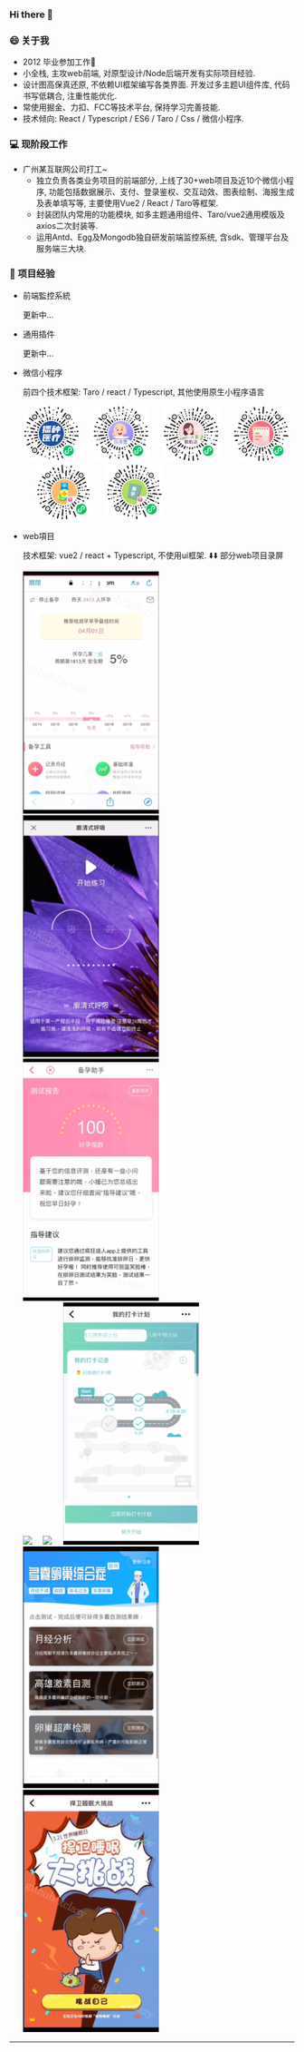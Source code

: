 ### Hi there 👋

<!-- 
**xclazy/xclazy** is a ✨ _special_ ✨ repository because its `README.md` (this file) appears on your GitHub profile.

Here are some ideas to get you started:

- 🔭 I’m currently working on ...
- 🌱 I’m currently learning ...
- 👯 I’m looking to collaborate on ...
- 🤔 I’m looking for help with ...
- 💬 Ask me about ...
- 📫 How to reach me: ...
- 😄 Pronouns: ...
- ⚡ Fun fact: ...
 -->

### 😄 关于我
* 2012 毕业参加工作🌱
* 小全栈, 主攻web前端, 对原型设计/Node后端开发有实际项目经验.
* 设计图高保真还原, 不依赖UI框架编写各类界面. 开发过多主题UI组件库, 代码书写低耦合, 注重性能优化.
* 常使用掘金、力扣、FCC等技术平台, 保持学习完善技能.
* 技术倾向: React / Typescript / ES6 / Taro / Css / 微信小程序.

### 💻 现阶段工作
* 广州某互联网公司打工~
  - 独立负责各类业务项目的前端部分, 上线了30+web项目及近10个微信小程序, 功能包括数据展示、支付、登录鉴权、交互动效、图表绘制、海报生成及表单填写等, 主要使用Vue2 / React / Taro等框架.
  - 封装团队内常用的功能模块, 如多主题通用组件、Taro/vue2通用模版及axios二次封装等.
  - 运用Antd、Egg及Mongodb独自研发前端监控系统, 含sdk、管理平台及服务端三大块.
<!-- 
### ⚡ 技术栈

![ES6](https://img.shields.io/badge/-ES6-F7DF1E?style=plastice&logo=JavaScript&labelColor=ffffff&logoColor=000)
![Typescript](https://img.shields.io/badge/-Typescript-29beb0?style=plastice&logo=TypeScript&labelColor=ffffff&color=294E80)
![React](https://img.shields.io/badge/-React-blue?style=plastice&logo=React&labelColor=ffffff&color=61DAFB)
![Vue](https://img.shields.io/badge/-Vue.js-29beb0?style=plastice&logo=vue.js&labelColor=ffffff&color=4FC08D)
![%E5%BE%AE%E4%BF%A1%E5%B0%8F%E7%A8%8B%E5%BA%8F](https://img.shields.io/badge/-%E5%BE%AE%E4%BF%A1%E5%B0%8F%E7%A8%8B%E5%BA%8F-07C160?style=plastice&logo=WeChat&labelColor=ffffff&logoColor=07C160)
![Webpack](https://img.shields.io/badge/-Webpack-8DD6F9?style=plastice&logo=Webpack&labelColor=ffffff&logoColor=8DD6F9)
![Egg.js](https://img.shields.io/badge/-Egg.js-green?style=plastice&logo=Node.js&labelColor=ffffff&logoColor=339933)
![Mongoose.js](https://img.shields.io/badge/-Mongoose-47A248?style=plastice&logo=MongoDB&labelColor=ffffff&logoColor=339933) -->

### 🌱 项目经验

* 前端監控系統

  更新中...
 
* 通用插件

  更新中...

* 微信小程序

  前四个技术框架: Taro / react / Typescript, 其他使用原生小程序语言
 
  <img width="100" src="./static/images/qrcode/1.jpg" />&nbsp;&nbsp;&nbsp;&nbsp;&nbsp;
  <img width="100" src="./static/images/qrcode/2.jpg" />&nbsp;&nbsp;&nbsp;&nbsp;&nbsp;
  <img width="100" src="./static/images/qrcode/3.jpg" />&nbsp;&nbsp;&nbsp;&nbsp;&nbsp;
  <img width="100" src="./static/images/qrcode/4.jpg" />&nbsp;&nbsp;&nbsp;&nbsp;&nbsp;
  <img width="100" src="./static/images/qrcode/5.jpg" />&nbsp;&nbsp;&nbsp;&nbsp;&nbsp;
  <img width="100" src="./static/images/qrcode/6.jpg" />

* web項目

  技术框架: vue2 / react + Typescript, 不使用ui框架.
  ⬇️⬇️ 部分web项目录屏

  <img width="240" src="./static/gif/1.gif" />&nbsp;&nbsp;&nbsp;&nbsp;&nbsp;<img width="240" src="./static/gif/2.gif" />&nbsp;&nbsp;&nbsp;&nbsp;&nbsp;<img width="240" src="./static/gif/3.gif" /><br/>
  <img width="240" src="./static/gif/4.gif" />&nbsp;&nbsp;&nbsp;&nbsp;&nbsp;<img width="240" src="./static/gif/5.gif" />&nbsp;&nbsp;&nbsp;&nbsp;&nbsp;<img width="240" src="./static/gif/6.gif" /><br/>
  <img width="240" src="./static/gif/7.gif" />&nbsp;&nbsp;&nbsp;&nbsp;&nbsp;<img width="240" src="./static/gif/8.gif" />

----------------------------------


<!-- <img src="https://github-readme-stats.vercel.app/api?username=xclazy&show_icons=true&icon_color=CE1D2D&text_color=718096&bg_color=ffffff&hide_title=true" /> -->
<!-- 
###  📫 2021目标
* leetcode 100 题
* over (order by difficulty desc) -->
